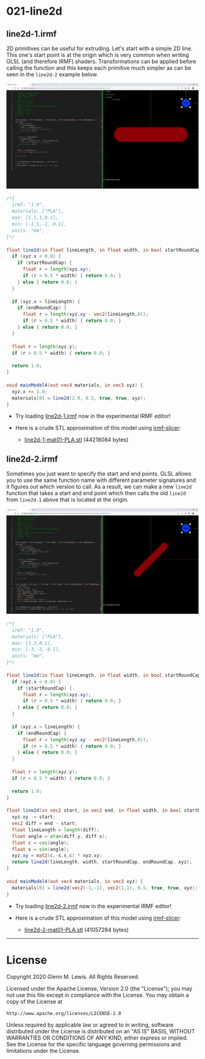 # 021-line2d

## line2d-1.irmf

2D primitives can be useful for extruding. Let's start with a simple 2D line.
This one's start point is at the origin which is very common when writing
GLSL (and therefore IRMF) shaders. Transformations can be applied before
calling the function and this keeps each primitive much simpler as can be
seen in the `line2d-2` example below.

![line2d-1.png](line2d-1.png)

```glsl
/*{
  irmf: "1.0",
  materials: ["PLA"],
  max: [1.5,1,0.1],
  min: [-1.5,-1,-0.1],
  units: "mm",
}*/

float line2d(in float lineLength, in float width, in bool startRoundCap, in bool endRoundCap, in vec3 xyz) {
  if (xyz.x < 0.0) {
    if (startRoundCap) {
      float r = length(xyz.xy);
      if (r > 0.5 * width) { return 0.0; }
    } else { return 0.0; }
  }

  if (xyz.x > lineLength) {
    if (endRoundCap) {
      float r = length(xyz.xy - vec2(lineLength,0));
      if (r > 0.5 * width) { return 0.0; }
    } else { return 0.0; }
  }

  float r = length(xyz.y);
  if (r > 0.5 * width) { return 0.0; }

  return 1.0;
}

void mainModel4(out vec4 materials, in vec3 xyz) {
  xyz.x += 1.0;
  materials[0] = line2d(2.0, 0.5, true, true, xyz);
}
```

* Try loading [line2d-1.irmf](https://gmlewis.github.io/irmf-editor/?s=github.com/gmlewis/irmf/blob/master/examples/021-line2d/line2d-1.irmf) now in the experimental IRMF editor!

* Here is a crude STL approximation of this model
  using [irmf-slicer](https://github.com/gmlewis/irmf-slicer):
  - [line2d-1-mat01-PLA.stl](line2d-1-mat01-PLA.stl) (44218084 bytes)

## line2d-2.irmf

Sometimes you just want to specify the start and end points.
GLSL allows you to use the same function name with different
parameter signatures and it figures out which version to call.
As a result, we can make a new `line2d` function that takes
a start and end point which then calls the old `line2d` from
`line2d-1` above that is located at the origin.

![line2d-2.png](line2d-2.png)

```glsl
/*{
  irmf: "1.0",
  materials: ["PLA"],
  max: [3,3,0.1],
  min: [-3,-3,-0.1],
  units: "mm",
}*/

float line2d(in float lineLength, in float width, in bool startRoundCap, in bool endRoundCap, in vec3 xyz) {
  if (xyz.x < 0.0) {
    if (startRoundCap) {
      float r = length(xyz.xy);
      if (r > 0.5 * width) { return 0.0; }
    } else { return 0.0; }
  }

  if (xyz.x > lineLength) {
    if (endRoundCap) {
      float r = length(xyz.xy - vec2(lineLength,0));
      if (r > 0.5 * width) { return 0.0; }
    } else { return 0.0; }
  }

  float r = length(xyz.y);
  if (r > 0.5 * width) { return 0.0; }

  return 1.0;
}

float line2d(in vec2 start, in vec2 end, in float width, in bool startRoundCap, in bool endRoundCap, in vec3 xyz) {
  xyz.xy -= start;
  vec2 diff = end - start;
  float lineLength = length(diff);
  float angle = atan(diff.y, diff.x);
  float c = cos(angle);
  float s = sin(angle);
  xyz.xy = mat2(c,-s,s,c) * xyz.xy;
  return line2d(lineLength, width, startRoundCap, endRoundCap, xyz);
}

void mainModel4(out vec4 materials, in vec3 xyz) {
  materials[0] = line2d(vec2(-1,-1), vec2(1,1), 0.5, true, true, xyz);
}
```

* Try loading [line2d-2.irmf](https://gmlewis.github.io/irmf-editor/?s=github.com/gmlewis/irmf/blob/master/examples/021-line2d/line2d-2.irmf) now in the experimental IRMF editor!

* Here is a crude STL approximation of this model
  using [irmf-slicer](https://github.com/gmlewis/irmf-slicer):
  - [line2d-2-mat01-PLA.stl](line2d-2-mat01-PLA.stl) (41057284 bytes)

----------------------------------------------------------------------

# License

Copyright 2020 Glenn M. Lewis. All Rights Reserved.

Licensed under the Apache License, Version 2.0 (the "License");
you may not use this file except in compliance with the License.
You may obtain a copy of the License at

    http://www.apache.org/licenses/LICENSE-2.0

Unless required by applicable law or agreed to in writing, software
distributed under the License is distributed on an "AS IS" BASIS,
WITHOUT WARRANTIES OR CONDITIONS OF ANY KIND, either express or implied.
See the License for the specific language governing permissions and
limitations under the License.
